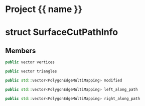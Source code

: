 <script setup>
import {useRoute} from 'vitepress'
const {path} = useRoute()
const tokens = path.split('/')
const words = tokens[2].split('-');
for (let i = 0; i < words.length; i++) {
    words[i] = words[i].charAt(0).toUpperCase() + words[i].slice(1);
    words[i] = words[i].replace('geode', 'Geode')
}
const name = words.join('-');
</script>
# Project {{ name }}

# struct SurfaceCutPathInfo


## Members

```cpp
public vector vertices

```

```cpp
public vector triangles

```

```cpp
public std::vector<PolygonEdgeMultiMapping> modified

```

```cpp
public std::vector<PolygonEdgeMultiMapping> left_along_path

```

```cpp
public std::vector<PolygonEdgeMultiMapping> right_along_path

```



